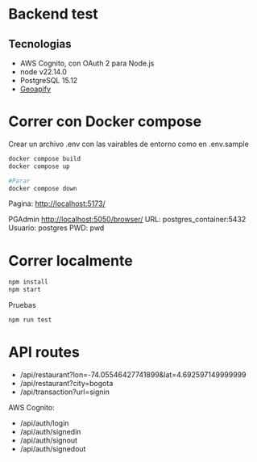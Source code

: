 # Backend test

## Tecnologias

* AWS Cognito, con OAuth 2 para Node.js
* node v22.14.0
* PostgreSQL 15.12
* [Geoapify](<https://apidocs.geoapify.com/docs/geocoding/forward-geocoding/>)

# Correr con Docker compose

Crear un archivo .env con las vairables de entorno como en .env.sample

```bash
docker compose build
docker compose up

#Parar
docker compose down
```

Pagina:
<http://localhost:5173/>

PGAdmin
<http://localhost:5050/browser/>
URL:
postgres_container:5432
Usuario:
postgres
PWD:
pwd

# Correr localmente

```bash
npm install
npm start
```

Pruebas

```bash
npm run test
```

# API routes

* /api/restaurant?lon=-74.05546427741899&lat=4.692597149999999
* /api/restaurant?city=bogota
* /api/transaction?url=signin

AWS Cognito:

* /api/auth/login
* /api/auth/signedin
* /api/auth/signout
* /api/auth/signedout
